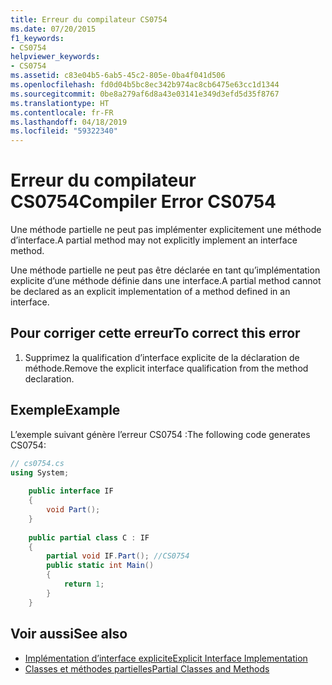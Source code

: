 ```yaml
---
title: Erreur du compilateur CS0754
ms.date: 07/20/2015
f1_keywords:
- CS0754
helpviewer_keywords:
- CS0754
ms.assetid: c83e04b5-6ab5-45c2-805e-0ba4f041d506
ms.openlocfilehash: fd0d04b5bc8ec342b974ac8cb6475e63cc1d1344
ms.sourcegitcommit: 0be8a279af6d8a43e03141e349d3efd5d35f8767
ms.translationtype: HT
ms.contentlocale: fr-FR
ms.lasthandoff: 04/18/2019
ms.locfileid: "59322340"
---
```

# <a name="compiler-error-cs0754"></a><span data-ttu-id="29b48-102">Erreur du compilateur CS0754</span><span class="sxs-lookup"><span data-stu-id="29b48-102">Compiler Error CS0754</span></span>
<span data-ttu-id="29b48-103">Une méthode partielle ne peut pas implémenter explicitement une méthode d’interface.</span><span class="sxs-lookup"><span data-stu-id="29b48-103">A partial method may not explicitly implement an interface method.</span></span>  
  
 <span data-ttu-id="29b48-104">Une méthode partielle ne peut pas être déclarée en tant qu’implémentation explicite d’une méthode définie dans une interface.</span><span class="sxs-lookup"><span data-stu-id="29b48-104">A partial method cannot be declared as an explicit implementation of a method defined in an interface.</span></span>  
  
## <a name="to-correct-this-error"></a><span data-ttu-id="29b48-105">Pour corriger cette erreur</span><span class="sxs-lookup"><span data-stu-id="29b48-105">To correct this error</span></span>  
  
1. <span data-ttu-id="29b48-106">Supprimez la qualification d’interface explicite de la déclaration de méthode.</span><span class="sxs-lookup"><span data-stu-id="29b48-106">Remove the explicit interface qualification from the method declaration.</span></span>  
  
## <a name="example"></a><span data-ttu-id="29b48-107">Exemple</span><span class="sxs-lookup"><span data-stu-id="29b48-107">Example</span></span>  
 <span data-ttu-id="29b48-108">L’exemple suivant génère l’erreur CS0754 :</span><span class="sxs-lookup"><span data-stu-id="29b48-108">The following code generates CS0754:</span></span>  
  
```csharp  
// cs0754.cs  
using System;  
  
    public interface IF  
    {  
        void Part();  
    }  
  
    public partial class C : IF  
    {  
        partial void IF.Part(); //CS0754  
        public static int Main()  
        {  
            return 1;  
        }  
    }  
```  
  
## <a name="see-also"></a><span data-ttu-id="29b48-109">Voir aussi</span><span class="sxs-lookup"><span data-stu-id="29b48-109">See also</span></span>

- [<span data-ttu-id="29b48-110">Implémentation d’interface explicite</span><span class="sxs-lookup"><span data-stu-id="29b48-110">Explicit Interface Implementation</span></span>](../../csharp/programming-guide/interfaces/explicit-interface-implementation.md)
- [<span data-ttu-id="29b48-111">Classes et méthodes partielles</span><span class="sxs-lookup"><span data-stu-id="29b48-111">Partial Classes and Methods</span></span>](../../csharp/programming-guide/classes-and-structs/partial-classes-and-methods.md)
